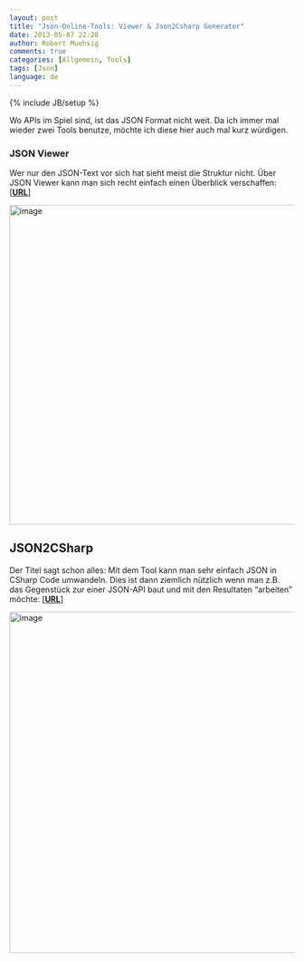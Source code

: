```yaml
---
layout: post
title: "Json-Online-Tools: Viewer & Json2Csharp Generator"
date: 2013-05-07 22:28
author: Robert Muehsig
comments: true
categories: [Allgemein, Tools]
tags: [Json]
language: de
---
```

{% include JB/setup %}
<p>Wo APIs im Spiel sind, ist das JSON Format nicht weit. Da ich immer mal wieder zwei Tools benutze, möchte ich diese hier auch mal kurz würdigen.</p> <h3>JSON Viewer</h3> <p> Wer nur den JSON-Text vor sich hat sieht meist die Struktur nicht. Über JSON Viewer kann man sich recht einfach einen Überblick verschaffen: [<a href="http://jsonviewer.stack.hu/"><strong>URL</strong></a>]</p> <p><a href="http://jsonviewer.stack.hu/"><img title="image" style="border-top: 0px; border-right: 0px; border-bottom: 0px; border-left: 0px; display: inline" border="0" alt="image" src="{{BASE_PATH}}/assets/wp-images-de/image1837.png" width="568" height="564"></a> </p> <h2>JSON2CSharp</h2> <p>Der Titel sagt schon alles: Mit dem Tool kann man sehr einfach JSON in CSharp Code umwandeln. Dies ist dann ziemlich nützlich wenn man z.B. das Gegenstück zur einer JSON-API baut und mit den Resultaten “arbeiten” möchte: [<strong><a href="http://json2csharp.com/">URL</a></strong>]</p> <p><a href="http://json2csharp.com/"><img title="image" style="border-top: 0px; border-right: 0px; border-bottom: 0px; border-left: 0px; display: inline" border="0" alt="image" src="{{BASE_PATH}}/assets/wp-images-de/image1838.png" width="560" height="602"></a></p>
